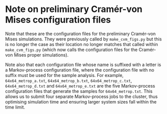 # Note on preliminary Cramér-von Mises configuration files

Note that these are the configuration files for the preliminary Cramér-von Mises simulations.  They were previously 
called by `make_cvm_figs.py` but this is no longer the case as their location no longer matches that called within 
`make_cvm_figs.py` (which now calls the configuration files for the Cramér-von Mises proper simulations).

Note also that each configuration file whose name is suffixed with a letter is a Markov-process configuration file, 
where the configuration file with no suffix must be used for the sample analysis.  For example, `64x64_metrop_a.txt`, 
`64x64_metrop_b.txt`, `64x64_metrop_c.txt`, `64x64_metrop_d.txt` and `64x64_metrop_e.txt` are the five Markov-process 
configuration files that generate the samples for `64x64_metrop.txt`.  This allows us to submit four separate 
Markov-process jobs to the cluster, thus optimising simulation time and ensuring larger system sizes fall within the 
time limit. 
